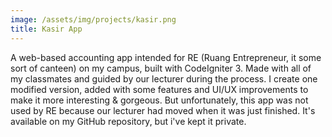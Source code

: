 ```yaml
---
image: /assets/img/projects/kasir.png
title: Kasir App
---
```


A web-based accounting app intended for RE (Ruang Entrepreneur, it some sort of canteen) on my campus, built with CodeIgniter 3. Made with all of my classmates and guided by our lecturer during the process. I create one modified version, added with some features and UI/UX improvements to make it more interesting & gorgeous. But unfortunately, this app was not used by RE because our lecturer had moved when it was just finished. It's available on my GitHub repository, but i've kept it private.
